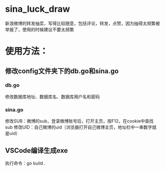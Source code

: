 # sina_luck_draw
新浪微博的转发抽奖，写得比较随意，包括评论，转发，点赞，因为抽得太频繁被举报了，使用的时候建议不要太频繁

# 使用方法：
## 修改config文件夹下的db.go和sina.go

### db.go
  修改数据库地址、数据库名、数据库用户名和密码

### sina.go
  修改SUB：微博的sub，登录微博账号后，打开主页，按F12，在cookie中查找sub
  修改UID：自己微博的uid（浏览器打开自己微博主页，地址栏中一串数字就是uid）
  
## VSCode编译生成exe
  执行命令：go build .

